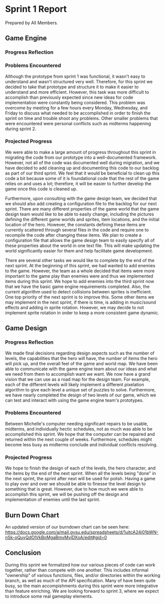 # Sprint 1 Report
Prepared by All Members.

## Game Engine

### Progress Reflection

### Problems Encountered
Although the prototype from sprint 1 was functional, it wasn't easy to understand and wasn't structured very well. Therefore, for this sprint we decided to take that prototype and structure it to make it easier to understand and more efficient. However, this task was more difficult to accomplish than previously expected since new ideas for code implementation were constantly being considered. This problem was overcome by meeting for a few hours every Monday, Wednesday, and Friday to discuss what needed to be accomplished in order to finish the sprint on time and trouble shoot any problems. Other smaller problems that were encountered were personal conflicts such as midterms happening during sprint 2.

### Projected Progress
We were able to make a large amount of progress throughout this sprint in migrating the code from our prototype into a well-documented framework.  However, not all of the code was documented well during migration, and we have decided to add cleaning up and documenting this code to our backlog as part of our third sprint. We feel that it would be beneficial to clean up this code a bit because some of it is foundational code that the rest of the game relies on and uses a lot; therefore, it will be easier to further develop the game once this code is cleaned up.

Furthermore, upon consulting with the game design team, we decided that we should also add creating a configuration file to the backlog for our next sprint. There are many different properties of the game world that the game design team would like to be able to easily change, including the pictures defining the different game worlds and sprites, item locations, and the initial location of the hero. However, the constants defining these items are currently scattered through several files in the code and require one to recompile the code after changing these items. We plan to create a configuration file that allows the game design team to easily specify all of these properties about the world in one text file. This will make updating the world significantly easier for them and help facilitate game development.

There are several other tasks we would like to complete by the end of the next sprint. At the beginning of this sprint, we had wanted to add enemies to the game. However, the team as a whole decided that items were more important to the game play than enemies were and thus we implemented items during this sprint. We hope to add enemies into the third sprint now that we have the basic game engine requirements completed. Also, the current algorithm used to detect collisions between sprites is inefficient. One top priority of the next sprint is to improve this.  Some other items we may implement in the next sprint, if there is time, is adding in music/sound effects and adding in sprite rotation. However, we may decide to not implement sprite rotation in order to keep a more consistent game dynamic.

## Game Design

### Progress Reflection
We made final decisions regarding design aspects such as the number of levels, the capabilities that the hero will have, the number of items the hero will pick up, and the overall feel of the game and world map. We have been able to communicate with the game engine team about our ideas and what we need from them to accomplish want we want. We now have a grand vision that we can use as a road map for the design team. For example, each of the different levels will likely implement a different pixelation algorithm to give each level a unique set of puzzles to solve. Furthermore, we have nearly completed the design of two levels of our game, which we can test and interact with using the game engine team's prototypes.

### Problems Encountered
Between Michelle's computer needing significant repairs to be usable, midterms, and individually hectic schedules, not as much was able to be accomplished this sprint. We hope that the computer can be repaired and returned within the next couple of weeks. Furthermore, schedules might become less busy as midterms conclude and individual conflicts resolving.

### Projected Progress
We hope to finish the design of each of the levels, the hero character, and the items by the end of the next sprint. When all the levels being "done" in the next sprint, the sprint after next will be used for polish. Having a game to play over and over we should be able to finesse the level design to something that is great. However, due to how much we were able to accomplish this sprint, we will be pushing off the design and implementation of enemies until the last sprint.

## Burn Down Chart
An updated version of our burndown chart can be seen here:
https://docs.google.com/a/mail.gvsu.edu/spreadsheets/d/1uitcA24i01bWN-nSk-oQuyQdOlVkBoMgaBmvMvjDXoA/edit#gid=0

## Conclusion
During this sprint we formalized how our various pieces of code can work together, rather than compete with one another. This includes informal "ownership" of various functions, files, and/or directories within the working branch, as well as much of the API specification. Many of have been quite busy, so the main accompishments during this sprint were more integrative than feature enriching. We are looking forward to sprint 3, where we expect to introduce some real gameplay elements.

